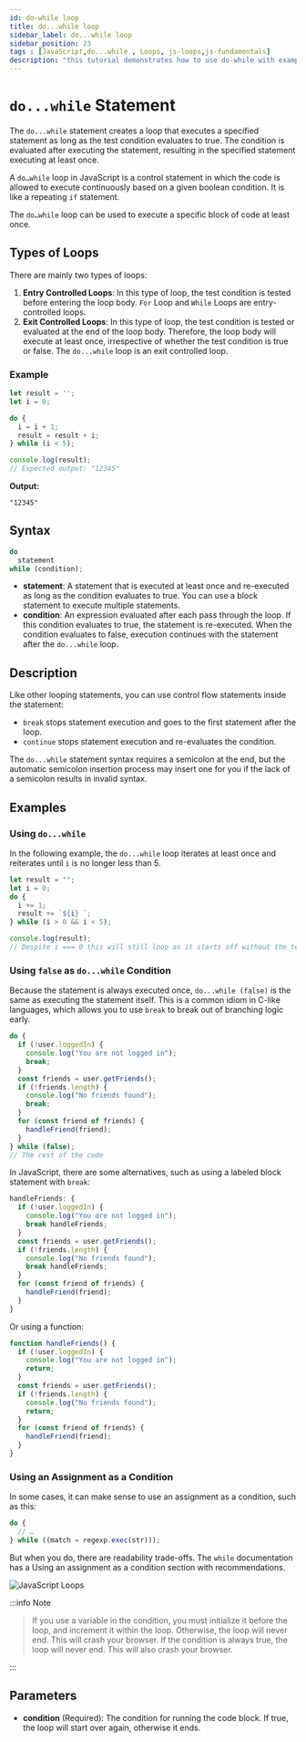 ```yaml
---
id: do-while loop
title: do...while loop
sidebar_label: do...while loop
sidebar_position: 23
tags : [JavaScript,do...while , Loops, js-loops,js-fundamentals]
description: "this tutorial demonstrates how to use do-while with example and description about loops and javascript"
---
```


# `do...while` Statement

The `do...while` statement creates a loop that executes a specified statement as long as the test condition evaluates to true. The condition is evaluated after executing the statement, resulting in the specified statement executing at least once.

A `do…while` loop in JavaScript is a control statement in which the code is allowed to execute continuously based on a given boolean condition. It is like a repeating `if` statement.

The `do…while` loop can be used to execute a specific block of code at least once.

## Types of Loops

There are mainly two types of loops:

1. **Entry Controlled Loops**: In this type of loop, the test condition is tested before entering the loop body. `For` Loop and `While` Loops are entry-controlled loops.
2. **Exit Controlled Loops**: In this type of loop, the test condition is tested or evaluated at the end of the loop body. Therefore, the loop body will execute at least once, irrespective of whether the test condition is true or false. The `do...while` loop is an exit controlled loop.

### Example

```javascript
let result = '';
let i = 0;

do {
  i = i + 1;
  result = result + i;
} while (i < 5);

console.log(result);
// Expected output: "12345"
```

**Output:**
```
"12345"
```

## Syntax

```javascript
do
  statement
while (condition);
```

- **statement**: A statement that is executed at least once and re-executed as long as the condition evaluates to true. You can use a block statement to execute multiple statements.
- **condition**: An expression evaluated after each pass through the loop. If this condition evaluates to true, the statement is re-executed. When the condition evaluates to false, execution continues with the statement after the `do...while` loop.

## Description

Like other looping statements, you can use control flow statements inside the statement:

- `break` stops statement execution and goes to the first statement after the loop.
- `continue` stops statement execution and re-evaluates the condition.

The `do...while` statement syntax requires a semicolon at the end, but the automatic semicolon insertion process may insert one for you if the lack of a semicolon results in invalid syntax.

## Examples

### Using `do...while`

In the following example, the `do...while` loop iterates at least once and reiterates until `i` is no longer less than 5.

```javascript
let result = "";
let i = 0;
do {
  i += 1;
  result += `${i} `;
} while (i > 0 && i < 5);

console.log(result);
// Despite i === 0 this will still loop as it starts off without the test
```

### Using `false` as `do...while` Condition

Because the statement is always executed once, `do...while (false)` is the same as executing the statement itself. This is a common idiom in C-like languages, which allows you to use `break` to break out of branching logic early.

```javascript
do {
  if (!user.loggedIn) {
    console.log("You are not logged in");
    break;
  }
  const friends = user.getFriends();
  if (!friends.length) {
    console.log("No friends found");
    break;
  }
  for (const friend of friends) {
    handleFriend(friend);
  }
} while (false);
// The rest of the code
```

In JavaScript, there are some alternatives, such as using a labeled block statement with `break`:

```javascript
handleFriends: {
  if (!user.loggedIn) {
    console.log("You are not logged in");
    break handleFriends;
  }
  const friends = user.getFriends();
  if (!friends.length) {
    console.log("No friends found");
    break handleFriends;
  }
  for (const friend of friends) {
    handleFriend(friend);
  }
}
```

Or using a function:

```javascript
function handleFriends() {
  if (!user.loggedIn) {
    console.log("You are not logged in");
    return;
  }
  const friends = user.getFriends();
  if (!friends.length) {
    console.log("No friends found");
    return;
  }
  for (const friend of friends) {
    handleFriend(friend);
  }
}
```

### Using an Assignment as a Condition

In some cases, it can make sense to use an assignment as a condition, such as this:

```javascript
do {
  // …
} while ((match = regexp.exec(str)));
```

But when you do, there are readability trade-offs. The `while` documentation has a Using an assignment as a condition section with recommendations.

![JavaScript Loops](https://encrypted-tbn0.gstatic.com/images?q=tbn:ANd9GcQN3DMIcoe0Mv5o_NPcGvgIxgXxDpiNHS3uV1o_Z2XuLkBBBj19o30c1T6wH1AYm4iP29c&usqp=CAU)

:::info Note

> If you use a variable in the condition, you must initialize it before the loop, and increment it within the loop. Otherwise, the loop will never end. This will crash your browser. 
> If the condition is always true, the loop will never end. This will also crash your browser.

:::
## Parameters

- **condition** (Required): The condition for running the code block. If true, the loop will start over again, otherwise it ends.
